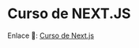 # Curso de NEXT.JS

Enlace 🔗:
<a href="https://nextjs.org/learn?utm_source=next-site&utm_medium=homepage-cta&utm_campaign=home">Curso de Next.js</a>
